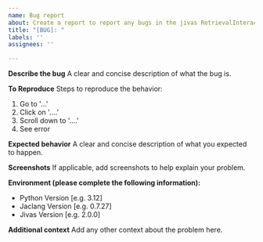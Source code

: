 ```yaml
---
name: Bug report
about: Create a report to report any bugs in the jivas RetrievalInteractActionReferences.
title: "[BUG]: "
labels: ''
assignees: ''

---
```


**Describe the bug**
A clear and concise description of what the bug is.

**To Reproduce**
Steps to reproduce the behavior:
1. Go to '...'
2. Click on '....'
3. Scroll down to '....'
4. See error

**Expected behavior**
A clear and concise description of what you expected to happen.

**Screenshots**
If applicable, add screenshots to help explain your problem.

**Environment (please complete the following information):**
 - Python Version [e.g. 3.12]
 - Jaclang Version [e.g. 0.7.27]
 - Jivas Version [e.g. 2.0.0]

**Additional context**
Add any other context about the problem here.
